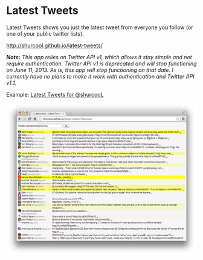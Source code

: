 Latest Tweets
=============

Latest Tweets shows you just the latest tweet from everyone you follow (or one of your public twitter lists).

http://shurcool.github.io/latest-tweets/

_**Note:** This app relies on Twitter API v1, which allows it stay simple and not require authentication. Twitter API v1 is deprecated and will stop functioning on June 11, 2013. As is, this app will stop functioning on that date. I currently have no plans to make it work with authentication and Twitter API v1.1._

Example: [Latest Tweets for @shurcooL](http://shurcool.github.io/latest-tweets/?shurcooL)

![](Screenshot.png)
